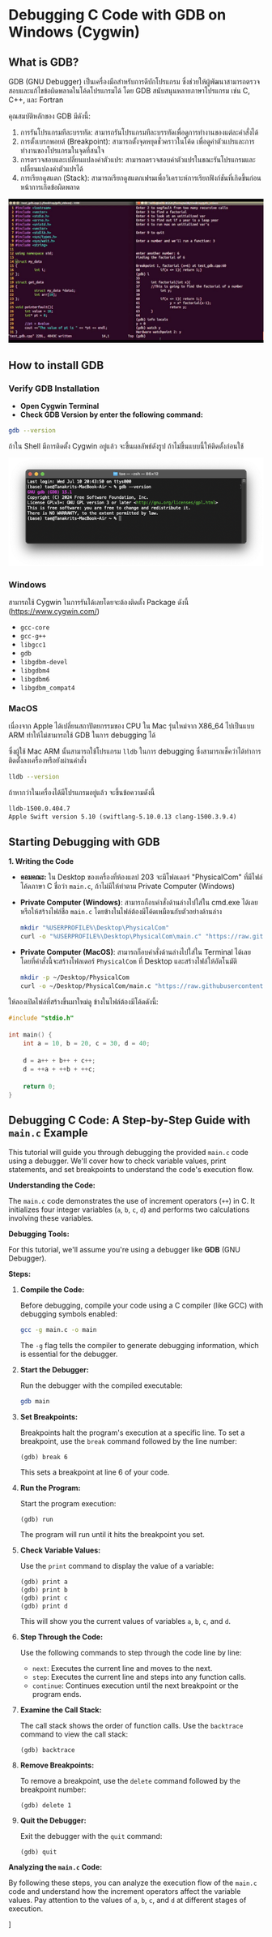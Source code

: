 # Debugging C Code with GDB on Windows (Cygwin)

## What is GDB?

GDB (GNU Debugger) เป็นเครื่องมือสำหรับการดีบักโปรแกรม
ซึ่งช่วยให้ผู้พัฒนาสามารถตรวจสอบและแก้ไขข้อผิดพลาดในโค้ดโปรแกรมได้ โดย GDB สนับสนุนหลายภาษาโปรแกรม เช่น C, C++, และ
Fortran

คุณสมบัติหลักของ GDB มีดังนี้:

1. การรันโปรแกรมทีละบรรทัด: สามารถรันโปรแกรมทีละบรรทัดเพื่อดูการทำงานของแต่ละคำสั่งได้
2. การตั้งเบรกพอยต์ (Breakpoint): สามารถตั้งจุดหยุดชั่วคราวในโค้ด เพื่อดูค่าตัวแปรและการทำงานของโปรแกรมในจุดที่สนใจ
3. การตรวจสอบและเปลี่ยนแปลงค่าตัวแปร: สามารถตรวจสอบค่าตัวแปรในขณะรันโปรแกรมและเปลี่ยนแปลงค่าตัวแปรได้
4. การเรียกดูสแตก (Stack): สามารถเรียกดูสแตกเฟรมเพื่อวิเคราะห์การเรียกฟังก์ชันที่เกิดขึ้นก่อนหน้าการเกิดข้อผิดพลาด

![gdb-command-tutorial.jpg](files/gdb-command-tutorial.jpg)

## How to install GDB

### Verify GDB Installation

* **Open Cygwin Terminal**
* **Check GDB Version by enter the following command:**

```bash
gdb --version
```

ถ้าใน Shell มีการติดตั้ง Cygwin อยู่แล้ว จะขึ้นผลลัพธ์ดังรูป ถ้าไม่ขึ้นแบบนี้ให้ติดตั้งก่อนใช้

![gdb-command-tutorial.jpg](files/CheckGDBVersion.png)

### Windows

สามารถใช้ Cygwin ในการรันได้เลยโดยจะต้องติดตั้ง Package ดังนี้ (https://www.cygwin.com/)

- `gcc-core`
- `gcc-g++`
- `libgcc1`
- `gdb`
- `libgdbm-devel`
- `libgdbm4`
- `libgdbm6`
- `libgdbm_compat4`

### MacOS

เนื่องจาก Apple ได้เปลี่ยนสถาปัตยกรรมของ CPU ใน Mac รุ่นใหม่จาก X86_64 ไปเป็นแบบ ARM ทำให้ไม่สามารถใช้ GDB ในการ debugging ได้ 

ซึ่งผู้ใช้ Mac ARM นั้นสามารถใช้โปรแกรม `lldb` ในการ debugging ซึ่งสามารถเช็คว่าได้ทำการติดตั้งลงเครื่องหรือยังผ่านคำสั่ง

```bash
lldb --version
```

ถ้าหากว่าในเครื่องได้มีโปรแกรมอยู่แล้ว จะขึ้นข้อความดังนี้
   ```
   lldb-1500.0.404.7
   Apple Swift version 5.10 (swiftlang-5.10.0.13 clang-1500.3.9.4)
   ```



## Starting Debugging with GDB

**1. Writing the Code**

- **คอมคณะ:** ใน Desktop ของเครื่องที่ห้องแลป 203 จะมีโฟลเดอร์ "PhysicalCom" ที่มีไฟล์โค้ดภาษา C ชื่อว่า `main.c`, ถ้าไม่มีให้ทำตาม Private Computer (Windows)
- **Private Computer (Windows)**: สามารถก็อบคำสั่งด้านล่างไปใส่ใน cmd.exe ได้เลยหรือให้สร้างไฟล์ชื่อ `main.c` โดยข้างในไฟล์ต้องมีโค้ดเหมือนกับตัวอย่างด้านล่าง
  ```bash
  mkdir "%USERPROFILE%\Desktop\PhysicalCom"
  curl -o "%USERPROFILE%\Desktop\PhysicalCom\main.c" "https://raw.githubusercontent.com/TaeTanakrit0089/PhysicalComputing-167/main/labs/labs03-gdb/files/main.c"
  ```

- **Private Computer (MacOS)**: สามารถก็อบคำสั่งด้านล่างไปใส่ใน Terminal ได้เลย โดยที่คำสั่งนี้จะสร้างโฟลเดอร์ `PhysicalCom` ที่ Desktop และสร้างไฟล์ให้อัตโนมัติ 
  ```bash
  mkdir -p ~/Desktop/PhysicalCom
  curl -o ~/Desktop/PhysicalCom/main.c "https://raw.githubusercontent.com/TaeTanakrit0089/PhysicalComputing-167/main/labs/labs03-gdb/files/main.c"
  ```

ให้ลองเปิดไฟล์ที่สร้างขึ้นมาใหม่ดู ข้างในไฟล์ต้องมีโค้ดดังนี้:

```c
#include "stdio.h"

int main() {
    int a = 10, b = 20, c = 30, d = 40;

    d = a++ + b++ + c++;
    d = ++a + ++b + ++c;

    return 0;
}
```

## Debugging C Code: A Step-by-Step Guide with `main.c` Example

This tutorial will guide you through debugging the provided `main.c` code using a debugger. We'll cover how to check variable values, print statements, and set breakpoints to understand the code's execution flow.

**Understanding the Code:**

The `main.c` code demonstrates the use of increment operators (`++`) in C. It initializes four integer variables (`a`, `b`, `c`, `d`) and performs two calculations involving these variables.

**Debugging Tools:**

For this tutorial, we'll assume you're using a debugger like **GDB** (GNU Debugger).

**Steps:**

1. **Compile the Code:**

   Before debugging, compile your code using a C compiler (like GCC) with debugging symbols enabled:

   ```bash
   gcc -g main.c -o main
   ```

   The `-g` flag tells the compiler to generate debugging information, which is essential for the debugger.

2. **Start the Debugger:**

   Run the debugger with the compiled executable:

   ```bash
   gdb main
   ```

3. **Set Breakpoints:**

   Breakpoints halt the program's execution at a specific line. To set a breakpoint, use the `break` command followed by the line number:

   ```gdb
   (gdb) break 6
   ```

   This sets a breakpoint at line 6 of your code.

4. **Run the Program:**

   Start the program execution:

   ```gdb
   (gdb) run
   ```

   The program will run until it hits the breakpoint you set.

5. **Check Variable Values:**

   Use the `print` command to display the value of a variable:

   ```gdb
   (gdb) print a
   (gdb) print b
   (gdb) print c
   (gdb) print d
   ```

   This will show you the current values of variables `a`, `b`, `c`, and `d`.

6. **Step Through the Code:**

   Use the following commands to step through the code line by line:

    * `next`: Executes the current line and moves to the next.
    * `step`: Executes the current line and steps into any function calls.
    * `continue`: Continues execution until the next breakpoint or the program ends.

7. **Examine the Call Stack:**

   The call stack shows the order of function calls. Use the `backtrace` command to view the call stack:

   ```gdb
   (gdb) backtrace
   ```

8. **Remove Breakpoints:**

   To remove a breakpoint, use the `delete` command followed by the breakpoint number:

   ```gdb
   (gdb) delete 1
   ```

9. **Quit the Debugger:**

   Exit the debugger with the `quit` command:

   ```gdb
   (gdb) quit
   ```

**Analyzing the `main.c` Code:**

By following these steps, you can analyze the execution flow of the `main.c` code and understand how the increment operators affect the variable values. Pay attention to the values of `a`, `b`, `c`, and `d` at different stages of execution.


]